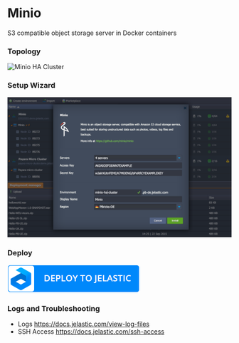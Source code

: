 # Minio

S3 compatible object storage server in Docker containers

### Topology
<img src="https://docs.google.com/drawings/d/1LEF4QqxPzN36SkTygtSHJCCFeft1dOg9K9oewVtNCX0/pub?w=716&h=169" width="500" alt="Minio HA Cluster">

### Setup Wizard

![Minio Logo](images/jelastic-minio-ha-cluster.png)

### Deploy 

[![Deploy](https://github.com/jelastic-jps/git-push-deploy/raw/master/images/deploy-to-jelastic.png)](https://jelastic.com/install-application/?manifest=https://raw.githubusercontent.com/jelastic-jps/minio/master/manifest.jps) 

### Logs and Troubleshooting
- Logs https://docs.jelastic.com/view-log-files
- SSH Access https://docs.jelastic.com/ssh-access
